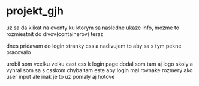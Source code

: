 # projekt_gjh

uz sa da klikat na eventy ku ktorym sa nasledne ukaze info, mozme to rozmiestnit do divov(containerov) teraz


dnes pridavam do login stranky css a nadivujem to aby sa s tym pekne pracovalo 


urobil som vcelku velku cast css k login page dodal som tam aj logo skoly a vyhral som sa s csskom
chyba tam este aby login mal rovnake rozmery ako user input ale inak je to uz pomaly aj hotove
